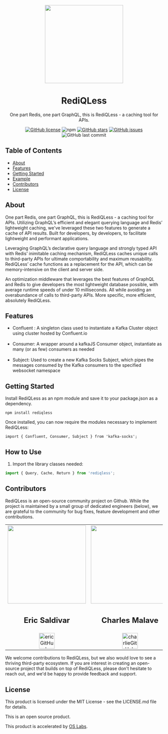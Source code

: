 <p align="center">
<img src="https://rediqless.s3.us-east-2.amazonaws.com/REDIQLESS_LOGOV1.png" width="250" />
</p>
<h1 align ="center">RediQLess</h1>
<p align="center">One part Redis, one part GraphQL, this is RediQLess - a caching tool for APIs.</p>
<p align="center">
<a href="https://github.com/oslabs-beta/rediQLess//blob/main/LICENSE"><img alt="GitHub license" src="https://img.shields.io/github/license/oslabs-beta/rediQLess"></a>
<img alt="npm" src="https://img.shields.io/npm/v/rediQLess">
<a href="https://github.com/oslabs-beta/rediQLess/stargazers"><img alt="GitHub stars" src="https://img.shields.io/github/stars/oslabs-beta/rediQLess"></a>
<a href="https://github.com/oslabs-beta/rediQLess/issues"><img alt="GitHub issues" src="https://img.shields.io/github/issues/oslabs-beta/rediQLess"></a>
<img alt="GitHub last commit" src="https://img.shields.io/github/last-commit/oslabs-beta/rediQLess">

</p>
<h2>Table of Contents</h2>

- [About](https://github.com/oslabs-beta/rediQLess/#About)
- [Features](https://github.com/oslabs-beta/rediQLess/#Features)
- [Getting Started](https://github.com/oslabs-beta/rediQLess/#Getting-Started])
- [Example](https://github.com/oslabs-beta/rediQLess/#Example)
- [Contributors](https://github.com/oslabs-beta/rediQLess/#Contributors)
- [License](https://github.com/oslabs-beta/rediQLess/#License)

<h2 href="#About">About</h2>

One part Redis, one part GraphQL, this is RediQLess - a caching tool for APIs. Utilizing GraphQL’s efficient and elegant querying language and Redis’ lightweight caching, we've leveraged these two features to generate a cache of API results. Built for developers, by developers, to facilitate lightweight and performant applications.

Leveraging GraphQL’s declarative query language and strongly typed API with Redis’ inimitable caching mechanism, RediQLess caches unique calls to third-party APIs for ultimate comportability and maximum reusability. RediQLess’ cache functions as a replacement for the API, which can be memory-intensive on the client and server side.

An optimization middleware that leverages the best features of GraphQL and Redis to give developers the most lightweight database possible, with average runtime speeds of under 10 milliseconds. All while avoiding an overabundance of calls to third-party APIs. More specific, more efficient, absolutely RediQLess.

<h2 href="#Features">Features</h2>

- Confluent : A singleton class used to instantiate a Kafka Cluster object using cluster hosted by Confluent.io</br></br>
- Consumer: A wrapper around a kafkaJS Consumer object, instantiate as many (or as few) consumers as needed</br></br>
- Subject: Used to create a new Kafka Socks Subject, which pipes the messages consumed by the Kafka consumers to the specified websocket namespace

<h2>Getting Started</h2>

Install RediQLess as an npm module and save it to your package.json as a dependency.

`npm install rediqless`

Once installed, you can now require the modules necessary to implement RediQLess:

`import { Confluent, Consumer, Subject } from 'kafka-socks';`

<h2 href="#Example">How to Use</h2>

1. Import the library classes needed:

```javascript
import { Query, Cache, Return } from 'rediqless';
```


<h2 href="#Contributors">Contributors</h2>

RediQLess is an open-source community project on Github. While the project is maintained by a small group of dedicated engineers (below), we are grateful to the community for bug fixes, feature development and other contributions.

<table align="center">
  <tr>
    <td valign="top"> <img src="https://rediqless.s3.us-east-2.amazonaws.com/profile.jpg" width="250"/></td>
    <td valign="top"> <img src="https://rediqless.s3.us-east-2.amazonaws.com/1629337049016.jpeg" width="250"/></td>
    <td valign="top"> <img src="https://media-exp1.licdn.com/dms/image/C4D03AQHYrToMqrX8_Q/profile-displayphoto-shrink_800_800/0/1618435070746?e=1635379200&v=beta&t=DeONQx4zzECVOTDOUFKjiAyFCyup0vPv2YDj863yGuE" width="250"/></td>
    <td valign="top"> <img src="https://media-exp1.licdn.com/dms/image/C4D03AQEOE2BopNqOmg/profile-displayphoto-shrink_800_800/0/1529432272197?e=1635379200&v=beta&t=CcNs7vSOXoStA_orsa2VazEHGbAwNPJMWmvxvYmQkok" width="250"/></td>
  </tr>
  <tr>
      <td valign="top"><h2 align="center">Eric Saldivar</h2></td>
      <td valign="top"><h2 align="center">Charles Malave</h2></td>
      <td valign="top"><h2 align="center">Travis Woolston</h2></td>
      <td valign="top"><h2 align="center">Ian Judd</h2></td>
  </tr>
   <tr>
      <td align="center"><a href="https://github.com/esaldivar" target="_blank" align="center"> <img src="https://rediqless.s3.us-east-2.amazonaws.com/ghicon.png" alt="ericGitHub" width="50" height="50"/></a></td>
      <td align="center"><a href="https://github.com/cmalave13" target="_blank" align="center"> <img src="https://rediqless.s3.us-east-2.amazonaws.com/ghicon.png" alt="charlieGitHub" width="50" height="50"/></a></td>
      <td align="center"><a href="https://github.com/TravisWoolston" target="_blank" align="center"> <img src="https://rediqless.s3.us-east-2.amazonaws.com/ghicon.png" alt="travisGitHub" width="50" height="50"/></a></td>
      <td align="center"><a href="https://github.com/ikjudd" target="_blank" align="center"> <img src="https://rediqless.s3.us-east-2.amazonaws.com/ghicon.png" alt="IanGitHub" width="50" height="50"/></a></td>
  </tr>
</table>

We welcome contributions to RediQLess, but we also would love to see a thriving third-party ecosystem. If you are interest in creating an open-source project that builds on top of RediQLess, please don't hesitate to reach out, and we'd be happy to provide feedback and support.

<h2 href="#License">License</h2>

This product is licensed under the MIT License - see the LICENSE.md file for details.

This is an open source product.

This product is accelerated by [OS Labs](https://opensourcelabs.io/).
